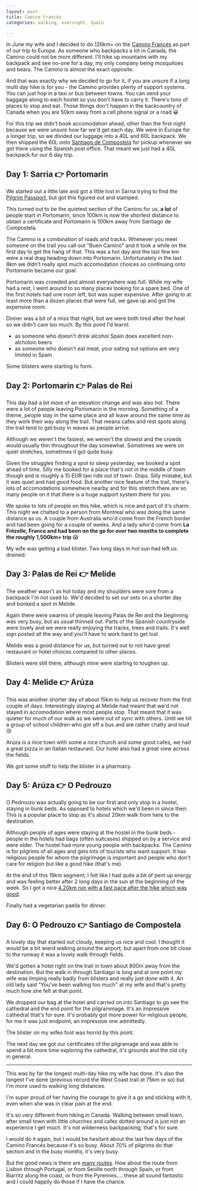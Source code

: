 ```yaml
---
layout: post
title: Camino Francés
categories: walking, overnight, Spain

---
```


In June my wife and I decided to do 126km+ on the <a href="https://caminoways.com/camino-frances">Camino Francés</a> as part of our trip to Europe. As someone who backpacks a lot in Canada, the Camino could not be more different. I'll hike up mountains with my backpack and see no-one for a day, my only company being mosquitoes and bears. The Camino is almost the exact opposite.

And that was exactly why we decided to go for it, if you are unsure if a long multi day hike is for you - the Camino provides plenty of support systems. You can just hop in a taxi or bus between towns. You can send your baggage along to each hostel so you don't have to carry it. There's tons of places to stop and eat. Those things don't happen in the backcountry of Canada when you are 50km away from a cell phone signal or a road 😀

For this trip we didn't book accomodation ahead, other than the first night because we were unsure how far we'd get each day. We were in Europe for a longer trip, so we divided our luggage into a 40L and 60L backpack. We then shipped the 60L onto <a href="https://www.elcaminoconcorreos.com/en/transfer-luggage">Santiago de Compostela</a> for pickup whenever we got there using the Spanish post office. That meant we just had a 40L backpack for our 6 day trip.

## Day 1: Sarria 👉 Portomarin

<div class="strava-embed-placeholder" data-embed-type="activity" data-embed-id="14745907509" data-style="standard" data-from-embed="false"></div><script src="https://strava-embeds.com/embed.js"></script>

We started out a little late and got a little lost in Sarria trying to find the <a href="https://caminoways.com/camino-pilgrim-passport-certificates">Pilgrim Passport</a>, but got this figured out and stamped.

This turned out to be the quietest section of the Camino for us, **a lot** of people start in Portomarin, since 100km is now the shortest distance to obtain a certificate and Portomarin is 100km away from Santiago de Compostela.

The Camino is a combination of roads and tracks. Whenever you meet someone on the trail you call out "Buen Camino" and it took a while on the first day to get the hang of that. This was a hot day and the last few km were a real drag heading down into Portomarin. Unfortunately in the last 8km we didn't really spot much accomodation choices so continuing onto Portomarin became our goal.

Portomarin was crowded and almost everywhere was full. While my wife had a rest, I went around to so many places looking for a spare bed. One of the first hotels had one room left, but was super expensive. After going to at least more than a dozen places that were full, we gave up and got the expensive room.

Dinner was a bit of a miss that night, but we were both tired after the heat so we didn't care too much. By this point I'd learnt:
* as someone who doesn't drink alcohol Spain does excellent non-alcholoic beers
* as someone who doesn't eat meat, your eating out options are very limited in Spain

Some blisters were starting to form.

## Day 2: Portomarin 👉 Palas de Rei

<div class="strava-embed-placeholder" data-embed-type="activity" data-embed-id="14755405237" data-style="standard" data-from-embed="false"></div><script src="https://strava-embeds.com/embed.js"></script>

This day had a bit more of an elevation change and was also hot. There were a lot of people leaving Portomarin in the morning. Something of a theme, people stay in the same place and all leave around the same time as they work their way along the trail. That means cafes and rest spots along the trail tend to get busy in waves as people arrive.

Although we weren't the fastest, we weren't the slowest and the crowds would usually thin throughout the day somewhat. Sometimes we were on quiet stretches, sometimes it got quite busy.

Given the struggles finding a spot to sleep yesterday, we booked a spot ahead of time. Silly me booked for a place that's not in the middle of town though and is roughly a 15 EUR taxi ride out of town. Oops. Silly mistake, but it was quiet and had good food. But another nice feature of the trail, there's lots of accomodations somewhere nearby and for this stretch there are so many people on it that there is a huge support system there for you.

We spoke to lots of people on this hike, which is nice and part of it's charm. This night we chatted to a person from Montreal who was doing the same distance as us. A couple from Australia who'd come from the French border and had been going for a couple of weeks. And a lady who'd come from <b>La Frézelle, France and had been on the go for over two months to complete the roughly 1,500km+ trip</b> 😱

My wife was getting a bad blister. Two long days in hot sun had left us drained.

## Day 3: Palas de Rei 👉 Melide

<div class="strava-embed-placeholder" data-embed-type="activity" data-embed-id="14764333070" data-style="standard" data-from-embed="false"></div><script src="https://strava-embeds.com/embed.js"></script>

The weather wasn't as hot today and my shoulders were sore from a backpack I'm not used to. We'd decided to set our sets on a shorter day and booked a spot in Melide.

Again there were swarms of people leaving Palas de Rei and the beginning was very busy, but as usual thinned out. Parts of the Spanish countryside were lovely and we were really enjoying the tracks, trees and trails. It's well sign posted all the way and you'll have to work hard to get lost.

Melide was a good distance for us, but turned out to not have great restaurant or hotel choices compared to other places.

Blisters were still there, although mine were starting to toughen up.

## Day 4: Melide 👉 Arúza

<div class="strava-embed-placeholder" data-embed-type="activity" data-embed-id="14774800650" data-style="standard" data-from-embed="false"></div><script src="https://strava-embeds.com/embed.js"></script>

This was another shorter day of about 15km to help us recover from the first couple of days. Interestingly staying at Melide had meant that we'd not stayed in accomodation where most people stop. That meant that it was quieter for much of our walk as we were out of sync with others. Until we hit a group of school children who got off a bus and are rather chatty and loud 😢

Arúza is a nice town with some a nice church and some good cafes, we had a great pizza in an Italian restaurant. Our hotel also had a great view across the fields.

We got some stuff to help the blister in a pharmacy.

## Day 5: Arúza 👉 O Pedrouzo

<div class="strava-embed-placeholder" data-embed-type="activity" data-embed-id="14786304413" data-style="standard" data-from-embed="false"></div><script src="https://strava-embeds.com/embed.js"></script>

O Pedrouzo was actually going to be our first and only stop in a hostel, staying in bunk beds. As opposed to hotels which we'd been in since then. This is a popular place to stop as it's about 20km walk from here to the destination.

Although people of ages were staying at the hostel in the bunk beds - people in the hotels had bags (often suitcases) shipped on by a service and were older. The hostel had more young people with backpacks. The Camino is for pilgrims of all ages and gets lots of tourists who want support. It has religious people for whom the pilgrimage is important and people who don't care for religion but like a good hike (that's me).

At the end of this 19km segment, I felt like I had quite a bit of pent up energy and was feeling better after 2 long days in the sun at the beginning of the week. So I got a nice <a href="https://www.strava.com/activities/14786716859">4.20km run with a fast pace after the hike which was good</a>.

Finally had a vegetarian paella for dinner.

## Day 6: O Pedrouzo 👉 Santiago de Compostela

<div class="strava-embed-placeholder" data-embed-type="activity" data-embed-id="14797920459" data-style="standard" data-from-embed="false"></div><script src="https://strava-embeds.com/embed.js"></script>

A lovely day that started out cloudy, keeping us nice and cool. I thought it would be a bit wierd walking around the airport, but apart from one bit close to the runway it was a lovely walk through fields.

We'd gotten a hotel right on the trail in town about 800m away from the destination. But the walk in through Santiago is long and at one point my wife was limping really badly from blisters and really just done with it. An old lady said "You've been walking too much" at my wife and that's pretty much how she felt at that point.

We dropped our bag at the hotel and carried on into Santiago to go see the cathedral and the end point for the pilgrammage. It's an impressive cathedral that's for sure. It's probably got more power for religious people, for me it was just endpoint, an impressive one admittedly.

The blister on my wifes foot was horrid by this point.

The next day we got our certificates of the pilgramage and was able to spend a bit more time exploring the cathedral, it's grounds and the old city in general.

----

This was by far the longest multi-day hike my wife has done. It's also the longest I've done (previous record the West Coast trail at 75km or so) but I'm more used to walking long distances.

I'm super proud of her having the courage to give it a go and sticking with it, even when she was in clear pain at the end.

It's so very different from hiking in Canada. Walking between small town, after small town with little churches and cafes dotted around is just not an experience I get much. It's not wilderness backpacking, that's for sure.

I would do it again, but I would be hesitant about the last few days of the Camino Francés because it's so busy. About 70% of pilgrims do that section and in the busy months, it's very busy. 

But the good news is there are <a href="https://en.wikipedia.org/wiki/Camino_de_Santiago#/media/File:Camino_de_Santiago_%E2%80%93_Map_of_main_routes_WP.svg">many routes</a>. How about the route from Lisbon through Portugal, or from Seville north through Spain, or from Biarritz along the coast, or from the Pyrennes.... these all sound fantastic and I could happily do those if I have the chance.